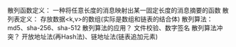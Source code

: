 散列函数定义：
    一种将任意长度的消息映射出某一固定长度的消息摘要的函数
散列表定义：
    存放数据&lt;k,v&gt;的数组(实际是数组和链表的结合体)
散列算法：
    md5、sha-256、sha-512
散列算法的应用？
    文件校验、数字签名
散列算法冲突？
    开放地址法(再Hash法)、链地址法(链表追加元素)